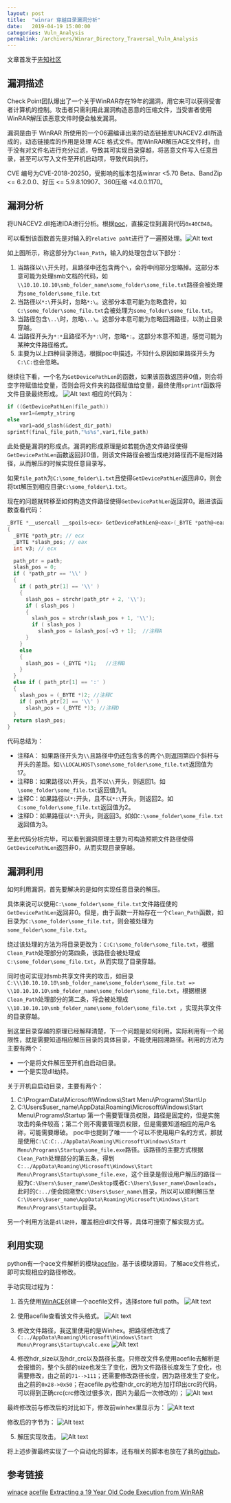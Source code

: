 ```yaml
---
layout: post
title:  "winrar 穿越目录漏洞分析"
date:   2019-04-19 15:00:00
categories: Vuln_Analysis
permalink: /archivers/Winrar_Directory_Traversal_Vuln_Analysis
---
```

文章首发于[先知社区](https://xz.aliyun.com/t/4221)
## 漏洞描述
Check Point团队爆出了一个关于WinRAR存在19年的漏洞，用它来可以获得受害者计算机的控制。攻击者只需利用此漏洞构造恶意的压缩文件，当受害者使用WinRAR解压该恶意文件时便会触发漏洞。

漏洞是由于 WinRAR 所使用的一个06遍编译出来的动态链接库UNACEV2.dll所造成的，动态链接库的作用是处理 ACE 格式文件。而WinRAR解压ACE文件时，由于没有对文件名进行充分过滤，导致其可实现目录穿越，将恶意文件写入任意目录，甚至可以写入文件至开机启动项，导致代码执行。

CVE 编号为CVE-2018-20250，受影响的版本包括winrar <5.70 Beta、BandZip <= 6.2.0.0、好压 <= 5.9.8.10907、360压缩 <4.0.0.1170。

## 漏洞分析

将UNACEV2.dll拖进IDA进行分析。根据[poc](https://research.checkpoint.com/extracting-code-execution-from-winrar/)，直接定位到漏洞代码`0x40CB48`。

可以看到该函数首先是对输入的`relative paht`进行了一遍预处理。![Alt text](https://raw.githubusercontent.com/ray-cp/ray-cp.github.io/master/_img/2019-04-19-Winrar_Directory_Traversal_Vuln_Analysis/1551094233019.png)

如上图所示，称这部分为`Clean_Path`，输入的处理包含以下部分：

1. 当路径以`\\`开头时，且路径中还包含两个`\`，会将中间部分忽略掉。这部分本意可能为处理smb文档的代码，如`\\10.10.10.10\smb_folder_name\some_folder\some_file.txt`路径会被处理为`some_folder\some_file.txt`
2. 当路径以`*:\`开头时，忽略`*:\`。这部分本意可能为忽略盘符，如`C:\some_folder\some_file.txt`会被处理为`some_folder\some_file.txt`。
3. 当路径包含`\..\`时，忽略`\..\`。这部分本意可能为忽略回溯路径，以防止目录穿越。
4. 当路径开头为`*:*`且路径不为`*:\`时，忽略`*:`。这部分本意不知道，感觉可能为某种文件路径格式。
5. 主要为以上四种目录筛选，根据poc中描述，不知什么原因如果路径开头为`C:\C:`也会忽略。

继续往下看，一个名为`GetDevicePathLen`的函数，如果该函数返回非0值，则会将空字符赋值给变量，否则会将文件夹的路径赋值给变量，最终使用`sprintf`函数将文件目录最终形成。
![Alt text](https://raw.githubusercontent.com/ray-cp/ray-cp.github.io/master/_img/2019-04-19-Winrar_Directory_Traversal_Vuln_Analysis/1551094255855.png)
相应的代码为：
```c
if ((GetDevicePathLen(file_path))
    var1=&empty_string
else
    var1=add_slash(&dest_dir_path)
sprintf(final_file_path,"%s%s",var1,file_path)
```
此处便是漏洞的形成点。漏洞的形成原理是如若能伪造文件路径使得`GetDevicePathLen`函数返回非0值，则该文件路径会被当成绝对路径而不是相对路径，从而解压的时候实现任意目录写。

如果`file_path`为`C:\some_folder\1.txt`且使得`GetDevicePathLen`返回非0，则会将txt解压到相应目录`C:\some_folder\1.txt`。

现在的问题就转移至如何构造文件路径使得`GetDevicePathLen`返回非0。跟进该函数查看代码：
```c
_BYTE *__usercall __spoils<ecx> GetDevicePathLen@<eax>(_BYTE *path@<eax>)
{
  _BYTE *path_ptr; // ecx
  _BYTE *slash_pos; // eax
  int v3; // ecx

  path_ptr = path;
  slash_pos = 0;
  if ( *path_ptr == '\\' )
  {
    if ( path_ptr[1] == '\\' )
    {
      slash_pos = strchr(path_ptr + 2, '\\');
      if ( slash_pos )
      {
        slash_pos = strchr(slash_pos + 1, '\\');
        if ( slash_pos )
          slash_pos = &slash_pos[-v3 + 1];  //注释A
      }
    }
    else
    {
      slash_pos = (_BYTE *)1;   //注释B
    }
  }
  else if ( path_ptr[1] == ':' )
  {
    slash_pos = (_BYTE *)2; //注释C
    if ( path_ptr[2] == '\\' )
      slash_pos = (_BYTE *)3; //注释D
  }
  return slash_pos;
}
```
代码总结为：

*  注释A： 如果路径开头为`\\`且路径中仍还包含多的两个`\`则返回第四个斜杆与开头的差距。如`\\LOCALHOST\some\some_folder\some_file.txt`返回值为17。
* 注释B：如果路径以`\`开头，且不以`\\`开头，则返回1。如`\some_folder\some_file.txt`返回值为1。
* 注释C：如果路径以`*:`开头，且不以`*:\`开头，则返回2。如`C:some_folder\some_file.txt`返回值为2。
* 注释D：如果路径以`*:\`开头，则返回3。如如`C:\some_folder\some_file.txt`返回值为3。

至此代码分析完毕，可以看到漏洞原理主要为可构造预期文件路径使得`GetDevicePathLen`返回非0，从而实现目录穿越。

## 漏洞利用

如何利用漏洞，首先要解决的是如何实现任意目录的解压。

具体来说可以使用`C:\some_folder\some_file.txt`文件路径使的`GetDevicePathLen`返回非0。但是，由于函数一开始存在一个`Clean_Path`函数，如目录为`C:\some_folder\some_file.txt`，则会被处理为`some_folder\some_file.txt`。

绕过该处理的方法为将目录更改为：`C:C:\some_folder\some_file.txt`，根据`Clean_Path`处理部分的第四条，该路径会被处理成`C:\some_folder\some_file.txt`，从而实现了目录穿越。

同时也可实现对smb共享文件夹的攻击，如目录`C:\\\10.10.10.10\smb_folder_name\some_folder\some_file.txt => \\10.10.10.10\smb_folder_name\some_folder\some_file.txt`，根据根据`Clean_Path`处理部分的第二条，将会被处理成`\\10.10.10.10\smb_folder_name\some_folder\some_file.txt `，实现共享文件的目录穿越。

到这里目录穿越的原理已经解释清楚，下一个问题是如何利用。实际利用有一个局限性，就是需要知道相应解压目录的具体目录，不能使用回溯路径。利用的方法为主要有两个：

* 一个是将文件解压至开机自启动目录。
* 一个是实现dll劫持。

关于开机自启动目录，主要有两个：
1. C:\ProgramData\Microsoft\Windows\Start Menu\Programs\StartUp
2. C:\Users\$user_name\AppData\Roaming\Microsoft\Windows\Start Menu\Programs\Startup
第一个需要管理员权限，路径是固定的，但是实施攻击的条件较高；第二个则不需要管理员权限，但是需要知道相应的用户名称，可能需要爆破。
poc中也提到了唯一一个可以不使用用户名的方式，那就是使用`C:\C:C:../AppData\Roaming\Microsoft\Windows\Start Menu\Programs\Startup\some_file.exe`路径。该路径的主要方式根据`Clean_Path`处理部分的第五条，得到`C:../AppData\Roaming\Microsoft\Windows\Start Menu\Programs\Startup\some_file.exe`，这个目录是假设用户解压的路径一般为`C:\Users\$user_name\Desktop`或者`C:\Users\$user_name\Downloads`，此时的`C:../`便会回溯至`C:\Users\$user_name\`目录，所以可以顺利解压至`C:\Users\$user_name\AppData\Roaming\Microsoft\Windows\Start Menu\Programs\Startup`目录。

另一个利用方法是`dll劫持`，覆盖相应dll文件等，具体可搜索了解实现方式。

## 利用实现

python有一个ace文件解析的模块[acefile](https://pypi.org/project/acefile/)，基于该模块源码，了解ace文件格式，即可实现相应的路径修改。

手动实现过程为：
1. 首先使用[WinACE](https://web.archive.org/web/20170714193504/http:/winace.com:80/)创建一个acefile文件，选择store full path。
![Alt text](https://raw.githubusercontent.com/ray-cp/ray-cp.github.io/master/_img/2019-04-19-Winrar_Directory_Traversal_Vuln_Analysis/1551094523721.png)

2. 使用acefile查看该文件头格式。
![Alt text](https://raw.githubusercontent.com/ray-cp/ray-cp.github.io/master/_img/2019-04-19-Winrar_Directory_Traversal_Vuln_Analysis/1551094717415.png)

3. 修改文件路径，我这里使用的是Winhex。把路径修改成了`C:../AppData\Roaming\Microsoft\Windows\Start Menu\Programs\Startup\calc.exe`
![Alt text](https://raw.githubusercontent.com/ray-cp/ray-cp.github.io/master/_img/2019-04-19-Winrar_Directory_Traversal_Vuln_Analysis/1551095544268.png)

4. 修改hdr_size以及hdr_crc以及路径长度。只修改文件名使用acefile去解析是会报错的，整个头部的size也发生了变化，因为文件路径长度发生了变化，也需要修改，由之前的`71-->111`；还需要修改路径长度，因为路径发生了变化，由之前的`0x28->0x50`；在acefile.py检查hdr_crc的地方加打印出crc的代码，可以得到正确crc(crc修改过很多次，图片为最后一次修改的)；
![Alt text](https://raw.githubusercontent.com/ray-cp/ray-cp.github.io/master/_img/2019-04-19-Winrar_Directory_Traversal_Vuln_Analysis/1551097968303.png)

最终修改前与修改后的对比如下，修改前winhex里显示为：
![Alt text](https://raw.githubusercontent.com/ray-cp/ray-cp.github.io/master/_img/2019-04-19-Winrar_Directory_Traversal_Vuln_Analysis/1551097885184.png)

修改后的字节为：
![Alt text](https://raw.githubusercontent.com/ray-cp/ray-cp.github.io/master/_img/2019-04-19-Winrar_Directory_Traversal_Vuln_Analysis/1551097898000.png)

5. 解压实现攻击。
![Alt text](https://raw.githubusercontent.com/ray-cp/ray-cp.github.io/master/_img/2019-04-19-Winrar_Directory_Traversal_Vuln_Analysis/1551097737799.png)

将上述步骤最终实现了一个自动化的脚本，还有相关的脚本也放在了我的[github](https://github.com/ray-cp/Vuln_Analysis/tree/master/CVE-2018-20250-winrar-code-execution)。





## 参考链接

[winace](https://web.archive.org/web/20170714193504/http:/winace.com:80/)
[acefile]( https://pypi.org/project/acefile/#files)
[Extracting a 19 Year Old Code Execution from WinRAR](https://research.checkpoint.com/extracting-code-execution-from-winrar/)
